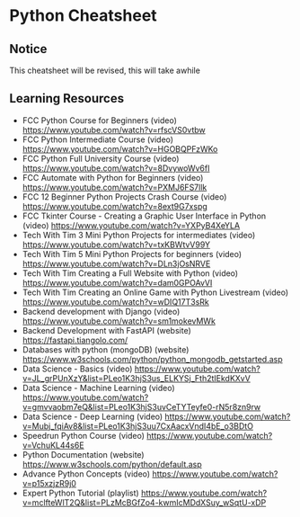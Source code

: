 # **Python Cheatsheet**
## **Notice**
This cheatsheet will be revised, this will take awhile
<!--
## **Introduction**
This repository is a place where you can view a cheatsheet for the Python programming language. You can also find useful pieces of information here (especially for beginners) and learning resources which are related to Python in one way or another. This repository is a mini-project for a much bigger project called the [*Learning-Hub Project*](https://github.com/ItemHunt/Learning-Hub). 

## **What is Python?**
Python, an interpreted general purpose object-oriented high level programming language that is designed to be very friendly even to beginners. It takes code readability very seriously. You can use Python for things like the data science basics, machine learning, and deep learning as well as database development, backend development and many more. 

## **Current Status of the Python Cheatsheet**
Currently, the Python cheatsheet only covers beginner-level Python code. For people who are already familiar with beginner-level Python, the only useful section of this cheatsheet might be the Learning Resources List section. I recommend that you check that out, it might prove helpful. 

## **How to Contribute**
I welcome any contributors to this mini-project. Feel free to fork the project and add/edit stuff here and send out a pull request for review. If all is good, I should approve the pull request. In case you are new to GitHub, refer to [CONTRIBUTING](CONTRIBUTING.md) for a more detailed guide.

## **Contributors**
<a href="https://github.com/ItemHunt/Python-Cheatsheet/graphs/contributors">
  <img src="https://contrib.rocks/image?repo=ItemHunt/Python-Cheatsheet" />
</a>
<!-- Contributors section made with [contrib.rocks](https://contrib.rocks). -->

<!--

## **Table of Contents**
### **Modules**
- [Math Module](https://github.com/ItemHunt/Python-Cheatsheet#Math-Module-Cheatsheet)
- [Random Module](https://github.com/ItemHunt/Python-Cheatsheet#Random-Module-Cheatsheet)

### **Cheatsheet**
- [Input and Output](https://github.com/ItemHunt/Python-Cheatsheet#Input-and-Output)
- [Mathematical Operators](https://github.com/ItemHunt/Python-Cheatsheet#Mathematical-Operators)
- [Mathematical Functions](https://github.com/ItemHunt/Python-Cheatsheet#Mathematical-Functions)
- [Very Useful Codes](https://github.com/ItemHunt/Python-Cheatsheet#Very-Useful-Codes)
- [Data Types](https://github.com/ItemHunt/Python-Cheatsheet#Data-Types)
- [String Codes](https://github.com/ItemHunt/Python-Cheatsheet#String-Codes)
- [Data Structures and Data Structure Functions](https://github.com/ItemHunt/Python-Cheatsheet#Data-Structures-and-Data-Structure-Functions)
- [Loops and Related Codes](https://github.com/ItemHunt/Python-Cheatsheet#Loops-and-Related-Codes)
- [Conditions](https://github.com/ItemHunt/Python-Cheatsheet#Conditions)
- [Functions](https://github.com/ItemHunt/Python-Cheatsheet#Functions)
- [Classes and Objects](https://github.com/ItemHunt/Python-Cheatsheet#Classes-and-Objects)
- [Other Codes](https://github.com/ItemHunt/Python-Cheatsheet#Other-Codes)

### **Additional Information For Python & Learning Resources List**
- [Additional Information For Python](https://github.com/ItemHunt/Python-Cheatsheet#Additional-Information-For-Python)
- [Learning Resources List](https://github.com/ItemHunt/Python-Cheatsheet#Learning-Resources-List)


## **Cheatsheet**
### **Modules**
A Python module is a Python file that contains useful tools or functions. It can either be modules that already come with Python or custom ones you or some other person made. There are two ways to access a module. Either use ``module import`` or ``from module import *``. ``module import`` gives you access to the module however you need to reference the module every time you use a function from it. ``from module import *`` allows you to use the functions without referencing the module. Example with ``math import`` the square root function is math.sqrt(4). With ``from math import *`` the function gets typed as sqrt(4).

#### **Math Module Cheatsheet**
Module name: *math*
- **``floor(number)`` -** Used to round down a number.
- **``ceil(number)`` -** Used to round up a number.
- **``sqrt(number)`` -** Used to get the squareroot of a number.

#### **Random Module Cheatsheet**
Module name: *random*

### **Input and Output**
- **``print ("Text")`` -** Outputs a string of characters
- **``variable_name = input("Text")`` -** Used to obtain user input, put it in a variable, and add text where you can ask the user for the input you want which is by default in string form

### **Math Operators**
- **``+ (addition)`` -** operator for adding any form of values in things like variables, conditions, and print.
- **``- (subtraction)`` -** operator for subtracting values
- **``* (multiplication)`` -** operator for multiplying values
- **``/ (division)`` -** operator for dividing values
- **``() (parens)`` -** Used for creating groups in a mathematical problem
- **``% (remainder/mod operator)`` -** used to get the remainder of a problem after division
- **``= (assignment)`` -** used to assign a value to a variable
- **``< (less than)`` -** used for creating conditions
- **``> (greater than)`` -** used for creating conditions
- **``<= (less than or equal to)`` -** used for creating conditions
- **``>= (greater than or equal to)`` -** used for creating conditions
- **``== (equals)`` -** used to describe equal
- **``!= (not equals)`` -** negates a condition's output
- **``operator=`` -** used as a shortcut to change the value of variables by using variables to interact with another variable. Examples of operator= are +=, -=, *=, and /=.
- **``#1**#2`` -** Used to raise number 1 by a given number

### **Math Functions**
- **``int(value)`` -** Used to convert anything inside into an integer
- **``float(value)`` -** Used to convert anything inside into a float value(integers/decimal numbers)
- **``abs(variable_name)`` -** Converts number values to its absolute value equivalent
- **``pow(base_number, exponent_number)`` -** Used to calculate for the power of a number
- **``max(number1, number2)`` -** Used to select the largest number
- **``min(number1, number2)`` -** Used to select the smallest number
- **``round(number)`` -** Used to round off a number

### **Very Useful Codes**
- **``\n`` -** allows you to skip another line
- **``\*`` -** allows you to place quotations inside of print commands
- **``# Comment`` -** creates a comment line
- **``""" comment box """`` -** creates a comment box
- **``and`` -** and operator, used for making conditions
- **``or`` -** or operator, used for making conditions
- **``not()`` -** not operator, used for making conditions and negating a condition within the parens


### **Data Types**
- **``variable_name = number_value`` -** used to create variables for any numbers (integers and decimals)
- **``variable_name = "string"`` -** used to create variables for strings. You can use *''* too instead of *""*
- **``variable_name = boolean_value`` -** used to create variables for boolean

### **String Codes**
- **``print (variable_name.upper())`` -** Converts all string variable values into uppercase characters
- **``print (variable_name.isupper())`` -** Returns the boolean value true if all characters in the variable are uppercase characters
- **``print (variable_name.lower())`` -** Converts all string variable values into lowercase characters
- **``print (variable_name.islower())`` -** Returns the boolean value true if all characters in the variable are lowercase characters
- **``print (len(variable_name))`` -** Returns the length of the string variable or the number of characters inside of the string variable.
- **``print (variable_name[index position])`` -** Returns the character present in the specified index position
- **``print (variable_name.index("character that belongs to the string"))`` -** Returns the index position of the specified character or the starting index position of the substring
- **``print (variable_name.replace("what you want to replace", "what you want to replace it with"))`` -**  Replaces the target part of the string variable with a input of your choice
- **``print (str(variable_name))`` -** Converts non-string variables into string variables
- **``print (array_name.index(element))`` -** Used to get the index position of an element inside of an already existing array or list
- **``print (array_name.count(element))`` -** Used to count how many times an element repeats in an already existing array or list

### **Data Structures and Data Structure Functions**
- **``array_name = [element1, element2, elementN]`` -** Used to create an array which can contain many different variables/more arrays
- **``array_name[index_position]`` -** Returns a value from the specified index position. Use positive numbers to go to the right or use negative numbers to go to the left.
- **``array_name[index_position:]`` -** Returns a value from the specified index position as well as all of the next values after the index position.
- **``array_name[index_position1:index_position2]`` -** Returns a range of values from an array. Going from index_position1 to the index before index-position2
- **``array1.extend(array2)`` -** *Extend function*, used to take an array or list and append it to another
- **``array_name.append(new_element)`` -** *Append function*, used to add a new element into an existing array or list
- **``array_name.insert(index_position, element)`` -**  *insert function*, used to insert a new element into the specified index position in an already existing array or list
- **``array_name.remove(element)`` -** *Remove function*, used to remove an existing element inside of an existing array. 
- **``array_name.clear()`` -** *Clear function*, used to remove all elements inside of an already existing array or list.
- **``array_name.pop()`` -** *Pop function*, used to remove the last element of an existing array or list. 
- **``array_name.sort()`` -** *Sort function*, used to sort an array in ascending order
- **``array_name.reverse()`` -** *Reverse function*, reverse the order of an array
- **``len(array_name)`` -** Returns the number of elements inside of the specified array
- **``new_array_name = existing_array_name.copy()`` -** *Copy function*, used to create a new array and have it copy the contents of an already existing array
- **``tuple_name = ()`` -** *Tuple data structure*, an immutable Python code.
- **``Dictionary_name = {Key1:Value1, Key2:Value2, KeyN:ValueN  }`` -** *Dictionary*, also known as an *assosiative array*, contains pairs of keys that correspond or associates itself to a value. Keys cannot have the same value as other keys.
- **``dictionary_name[key]`` -** Returns the value that corresponds to the given key
- **``dictionary_name.get(key, default_value)`` -** Returns the value that corresponds to the given key. *, default_value* is not necessary but it provides a value to be presented in case the key doesn't exist in the dictionary

### **Loops and Related Codes**
- **``while condition: indented_code_block`` -** Creates a while loop
- **``for new_variable_name in value: indented_code_block`` -** Creates a for loop. Value can also be in the form of variable, data structure, *range(#)*, or *range(#1, #2)* where # is any number. 

### **Conditions**
- **``if condition: indented_code_block`` -** Creates an if statement.
- **``elif condition: indented_code_block`` -**  Creates an else if statement. Can only be used after an if statement.
- **``else: indented_code_block`` -** Creates an else statement. Can only be used after an if statement or elif.

### **Functions**
- **``def function_name(parameter1, parameter2, parameterN): indented_code `` -**  Creates a function, the code is indented. Parameters (or variables needed to use the function) are optional, you can leave it blank
- **``return value `` -** Used to have the function return a value. The 'value' should be a variable or math problem that involves a variable. You can't put code after the *return statement*
- **``function_name() `` -** Calls a specified function. The output uses its own lines

### **Classes and Objects**
- **`` `` -**
- **`` `` -**
- **`` `` -**

### **Other Codes**
- **``try: indented_code except: indented_code`` -** Used to run code and when an error pops out, the code under *except* will run instead. 
- **``try: indented_code except add_error: indented_code`` -** Used to run code and when a specified error pops out, the code under *except* will run instead. 
- **``try: indented_code except add_error as variable: indented_code`` -** Used to run code and when a specified error pops out, the code under *except* will run instead and the error will be placed into the new variable. 
- **``open("file", "r||w||a||r+")`` -** Used to open a file and perform a certain action. (r = read, w = write, a = append, r+ = read and write)
- **``variable.readable()`` -** Used to check if a file is readable or not: it outputs a boolean value
- **``variable.read()`` -** Used to read a file
- **``variable.readline()`` -** Used to read the first line of a file or next lines if this code was used before on the same file
- **``variable.readlines()`` -** Used to read all lines in a file and put them into an array
- **``variable.write()`` -** Used to write in a open file
- **``variable.close()`` -** Used to close the file that was opened


## **Additional Information For Python**
- Python website where you can download Python https://www.python.org/
- Dedicated Python IDE https://www.jetbrains.com/pycharm/ (Note that you don't need to restrict yourself to this, you can use other stuff like notepad, vim, nano, neovim, vscodium, vscode, emacs, or any other text editor/IDE)
- String codes can be used in conjunction with each other. In other words, you can use multiple of them in the same print statement line. 
- By adding [number] to the right of a string variable name or array name, you can obtain a specific character or element which matches the number/index position
- You can put tupples inside of arrays and the other way around too
- You can find a list of all the standard Python modules via this link https://docs.python.org/3/py-modindex.html
-->
## **Learning Resources**
- FCC Python Course for Beginners (video) https://www.youtube.com/watch?v=rfscVS0vtbw
- FCC Python Intermediate Course (video) https://www.youtube.com/watch?v=HGOBQPFzWKo
- FCC Python Full University Course (video) https://www.youtube.com/watch?v=8DvywoWv6fI
- FCC Automate with Python for Beginners (video) https://www.youtube.com/watch?v=PXMJ6FS7llk
- FCC 12 Beginner Python Projects Crash Course (video) https://www.youtube.com/watch?v=8ext9G7xspg
- FCC Tkinter Course - Creating a Graphic User Interface in Python (video) https://www.youtube.com/watch?v=YXPyB4XeYLA
- Tech With Tim 3 Mini Python Projects for intermediates (video) https://www.youtube.com/watch?v=txKBWtvV99Y
- Tech With Tim 5 Mini Python Projects for beginners (video) https://www.youtube.com/watch?v=DLn3jOsNRVE
- Tech With Tim Creating a Full Website with Python (video) https://www.youtube.com/watch?v=dam0GPOAvVI
- Tech With Tim Creating an Online Game with Python Livestream (video) https://www.youtube.com/watch?v=wDIQ17T3sRk
- Backend development with Django (video) https://www.youtube.com/watch?v=sm1mokevMWk
- Backend Development with FastAPI (website) https://fastapi.tiangolo.com/ 
- Databases with python (mongoDB) (website) https://www.w3schools.com/python/python_mongodb_getstarted.asp
- Data Science - Basics (video) https://www.youtube.com/watch?v=JL_grPUnXzY&list=PLeo1K3hjS3us_ELKYSj_Fth2tIEkdKXvV
- Data Science - Machine Learning (video)  https://www.youtube.com/watch?v=gmvvaobm7eQ&list=PLeo1K3hjS3uvCeTYTeyfe0-rN5r8zn9rw
- Data Science - Deep Learning (video) https://www.youtube.com/watch?v=Mubj_fqiAv8&list=PLeo1K3hjS3uu7CxAacxVndI4bE_o3BDtO
- Speedrun Python Course (video) https://www.youtube.com/watch?v=VchuKL44s6E
- Python Documentation (website) https://www.w3schools.com/python/default.asp
- Advance Python Concepts (video) https://www.youtube.com/watch?v=p15xzjzR9j0
- Expert Python Tutorial (playlist) https://www.youtube.com/watch?v=mclfteWlT2Q&list=PLzMcBGfZo4-kwmIcMDdXSuy_wSqtU-xDP 


